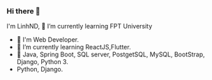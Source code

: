 ### Hi there 👋
I'm LinhND, 🌱 I’m currently learning FPT University
- 🔭 I'm Web Developer.
- 🌱 I’m currently learning ReactJS,Flutter.
- 🎉 Java, Spring Boot, SQL server, PostgetSQL, MySQL, BootStrap, Django, Python 3.
- Python, Django.
